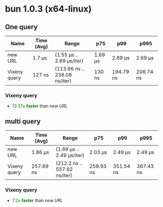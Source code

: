 
# bun 1.0.3 (x64-linux)

## One query
| Name | Time (Avg) | Range | p75 | p99 | p995 |
|------|------------|-------|-----|-----|------|
| new URL | 1.7 µs | (1.55 µs .. 2.69 µs/iter) | 1.69 µs | 2.69 µs | 2.69 µs |
| Vixeny query | 127 ns | (113.66 ns .. 238.08 ns/iter) | 130 ns | 194.79 ns | 206.74 ns |## **Summary** for *One query*

### **Vixeny query** 

- <span style="color:green">13.37x **faster**</span> than *new URL*





## multi query
| Name | Time (Avg) | Range | p75 | p99 | p995 |
|------|------------|-------|-----|-----|------|
| new URL | 1.86 µs | (1.69 µs .. 2.49 µs/iter) | 2.03 µs | 2.49 µs | 2.49 µs |
| Vixeny query | 257.69 ns | (212.2 ns .. 557.62 ns/iter) | 258.93 ns | 351.54 ns | 367.43 ns |## **Summary** for *multi query*

### **Vixeny query** 

- <span style="color:green">7.2x **faster**</span> than *new URL*


